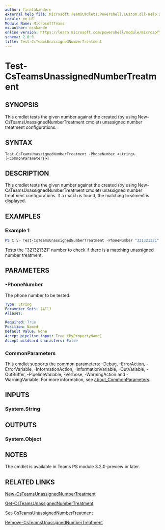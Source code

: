 ```yaml
---
author: firatakandere
external help file: Microsoft.TeamsCmdlets.Powershell.Custom.dll-Help.xml
Locale: en-US
Module Name: MicrosoftTeams
ms.author: osakande
online version: https://learn.microsoft.com/powershell/module/microsoftteams/test-csteamsunassignednumbertreatment
schema: 2.0.0
title: Test-CsTeamsUnassignedNumberTreatment
---
```


# Test-CsTeamsUnassignedNumberTreatment

## SYNOPSIS
This cmdlet tests the given number against the created (by using New-CsTeamsUnassignedNumberTreatment cmdlet) unassigned number treatment configurations.

## SYNTAX

```
Test-CsTeamsUnassignedNumberTreatment -PhoneNumber <string> [<CommonParameters>]
```

## DESCRIPTION
This cmdlet tests the given number against the created (by using New-CsTeamsUnassignedNumberTreatment cmdlet) unassigned number treatment configurations. If a match is found, the matching treatment is displayed.

## EXAMPLES

### Example 1
```powershell
PS C:\> Test-CsTeamsUnassignedNumberTreatment -PhoneNumber "321321321"
```

Tests the "321321321" number to check if there is a matching unassigned number treatment.

## PARAMETERS

### -PhoneNumber
The phone number to be tested.

```yaml
Type: String
Parameter Sets: (All)
Aliases:

Required: True
Position: Named
Default Value: None
Accept pipeline input: True (ByPropertyName)
Accept wildcard characters: False
```

### CommonParameters
This cmdlet supports the common parameters: -Debug, -ErrorAction, -ErrorVariable, -InformationAction, -InformationVariable, -OutVariable, -OutBuffer, -PipelineVariable, -Verbose, -WarningAction and -WarningVariable. For more information, see [about_CommonParameters](https://go.microsoft.com/fwlink/?LinkID=113216).

## INPUTS

### System.String

## OUTPUTS

### System.Object

## NOTES
The cmdlet is available in Teams PS module 3.2.0-preview or later.

## RELATED LINKS

[New-CsTeamsUnassignedNumberTreatment](https://learn.microsoft.com/powershell/module/microsoftteams/new-csteamsunassignednumbertreatment)

[Get-CsTeamsUnassignedNumberTreatment](https://learn.microsoft.com/powershell/module/microsoftteams/get-csteamsunassignednumbertreatment)

[Set-CsTeamsUnassignedNumberTreatment](https://learn.microsoft.com/powershell/module/microsoftteams/set-csteamsunassignednumbertreatment)

[Remove-CsTeamsUnassignedNumberTreatment](https://learn.microsoft.com/powershell/module/microsoftteams/remove-csteamsunassignednumbertreatment)
